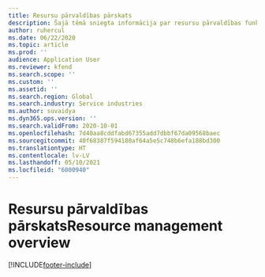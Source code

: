 ```yaml
---
title: Resursu pārvaldības pārskats
description: Šajā tēmā sniegta informācija par resursu pārvaldības funkcionalitāti Dynamics 365 Projekta darbībās.
author: ruhercul
ms.date: 06/22/2020
ms.topic: article
ms.prod: ''
audience: Application User
ms.reviewer: kfend
ms.search.scope: ''
ms.custom: ''
ms.assetid: ''
ms.search.region: Global
ms.search.industry: Service industries
ms.author: suvaidya
ms.dyn365.ops.version: ''
ms.search.validFrom: 2020-10-01
ms.openlocfilehash: 7d40aa8cddfabd67355add7dbbf67da09568baec
ms.sourcegitcommit: 40f68387f594180af64a5e5c748b6efa188bd300
ms.translationtype: HT
ms.contentlocale: lv-LV
ms.lasthandoff: 05/10/2021
ms.locfileid: "6000940"
---
```

# <a name="resource-management-overview"></a><span data-ttu-id="4e1bb-103">Resursu pārvaldības pārskats</span><span class="sxs-lookup"><span data-stu-id="4e1bb-103">Resource management overview</span></span>


[!INCLUDE[footer-include](../includes/footer-banner.md)]
